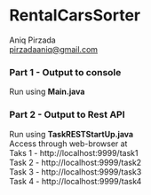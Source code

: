 # RentalCarsSorter
Aniq Pirzada\
pirzadaaniq@gmail.com


### Part 1 - Output to console
Run using **Main.java**

### Part 2 - Output to Rest API
Run using **TaskRESTStartUp.java**\
Access through web-browser at \
Taks 1 - http://localhost:9999/task1 \
Task 2 - http://localhost:9999/task2 \
Task 3 - http://localhost:9999/task3 \
Task 4 - http://localhost:9999/task4 
